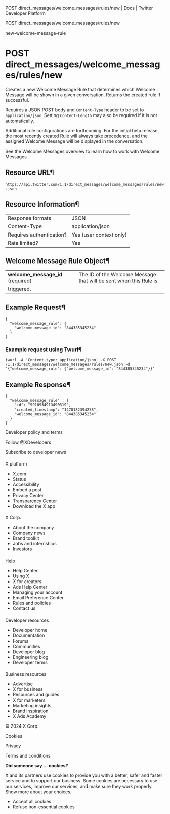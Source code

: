 



POST
direct\_messages/welcome\_messages/rules/new | Docs | Twitter Developer Platform 





































































































POST
direct\_messages/welcome\_messages/rules/new



new-welcome-message-rule

POST
direct\_messages/welcome\_messages/rules/new
=================================================




Creates a new Welcome Message Rule that determines which Welcome
Message will be shown in a given conversation. Returns the created rule
if successful.


Requires a JSON POST body and `Content-Type` header to be
set to `application/json`. Setting
`Content-Length` may also be required if it is not
automatically.


Additional rule configurations are forthcoming. For the initial beta
release, the most recently created Rule will always take precedence, and
the assigned Welcome Message will be displayed in the conversation.


See the Welcome
Messages overview to learn how to work with Welcome Messages.


Resource URL¶
-------------


`https://api.twitter.com/1.1/direct_messages/welcome_messages/rules/new.json`


Resource Information¶
---------------------




|  |  |
| --- | --- |
| Response formats | JSON |
| Content-Type | application/json |
| Requires authentication? | Yes (user context only) |
| Rate limited? | Yes |


Welcome Message Rule Object¶
----------------------------




|  |  |
| --- | --- |
| **welcome\_message\_id** (required) | The ID of the Welcome Message that will be sent when this Rule is
triggered. |


Example Request¶
----------------



```
{
  "welcome_message_rule": {
    "welcome_message_id": "844385345234"
  }
}
```

### Example request using Twurl¶



```
twurl -A 'Content-type: application/json' -X POST /1.1/direct_messages/welcome_messages/rules/new.json -d '{"welcome_message_rule": {"welcome_message_id": "844385345234"}}'
```

Example Response¶
-----------------



```
{
  "welcome_message_rule" : {
    "id": "9910934913490319",
    "created_timestamp": "1470182394258",
    "welcome_message_id": "844385345234"
  }
}
```


















Developer policy and terms


Follow @XDevelopers


Subscribe to developer news












#### 
 X platform


* X.com
* Status
* Accessibility
* Embed a post
* Privacy Center
* Transparency Center
* Download the X app




#### 
 X Corp.


* About the company
* Company news
* Brand toolkit
* Jobs and internships
* Investors




#### 
 Help


* Help Center
* Using X
* X for creators
* Ads Help Center
* Managing your account
* Email Preference Center
* Rules and policies
* Contact us




#### 
 Developer resources


* Developer home
* Documentation
* Forums
* Communities
* Developer blog
* Engineering blog
* Developer terms




#### 
 Business resources


* Advertise
* X for business
* Resources and guides
* X for marketers
* Marketing insights
* Brand inspiration
* X Ads Academy









 © 2024 X Corp.
 


Cookies


Privacy


Terms and conditions






















**Did someone say … cookies?**  
  


 X and its partners use cookies to provide you with a better, safer and
 faster service and to support our business. Some cookies are necessary to use
 our services, improve our services, and make sure they work properly.
 Show more about your choices.


 




* Accept all cookies
* Refuse non-essential cookies















